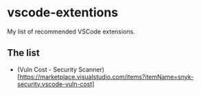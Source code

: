 # vscode-extentions

My list of recommended VSCode extensions.

## The list

- (Vuln Cost - Security Scanner)[https://marketplace.visualstudio.com/items?itemName=snyk-security.vscode-vuln-cost]
